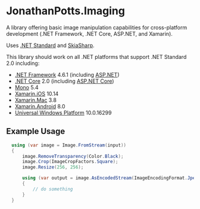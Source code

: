 # JonathanPotts.Imaging
A library offering basic image manipulation capabilities for cross-platform development (.NET Framework, .NET Core, ASP.NET, and Xamarin).

Uses [.NET Standard](https://github.com/dotnet/standard) and [SkiaSharp](https://github.com/mono/SkiaSharp).

This library should work on all .NET platforms that support .NET Standard 2.0 including:

* [.NET Framework](https://github.com/microsoft/dotnet) 4.6.1 (including [ASP.NET](https://www.asp.net))
* [.NET Core](https://github.com/dotnet/core) 2.0 (including [ASP.NET Core](https://github.com/aspnet/Home))
* [Mono](https://github.com/mono/mono) 5.4
* [Xamarin.iOS](https://github.com/xamarin/xamarin-macios) 10.14
* [Xamarin.Mac](https://github.com/xamarin/xamarin-macios) 3.8
* [Xamarin.Android](https://github.com/xamarin/xamarin-android) 8.0
* [Universal Windows Platform](https://docs.microsoft.com/en-us/windows/uwp/index) 10.0.16299

## Example Usage

```csharp
  using (var image = Image.FromStream(input))
  {
      image.RemoveTransparency(Color.Black);
      image.Crop(ImageCropFactors.Square);
      image.Resize(256, 256);

      using (var output = image.AsEncodedStream(ImageEncodingFormat.Jpeg, 80))
      {
          // do something
      }
  }
```
